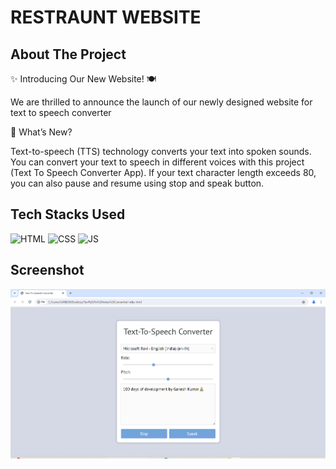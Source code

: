 # RESTRAUNT WEBSITE

## About The Project

✨ Introducing Our New Website! 🍽️

We are thrilled to announce the launch of our newly designed website for text to speech converter

🌟 What’s New?

Text-to-speech (TTS) technology converts your text into spoken sounds. You can convert your text to speech in different voices with this project (Text To Speech Converter App). If your text character length exceeds 80, you can also pause and resume using stop and speak button.


## Tech Stacks Used


![HTML](https://img.shields.io/badge/html5%20-%23E34F26.svg?&style=for-the-badge&logo=html5&logoColor=white)
![CSS](https://img.shields.io/badge/css3%20-%231572B6.svg?&style=for-the-badge&logo=css3&logoColor=white)
![JS](https://img.shields.io/badge/javascript%20-%23323330.svg?&style=for-the-badge&logo=javascript&logoColor=%23F7DF1E)


## Screenshot 

![alt text](<Text to speech.png>)
